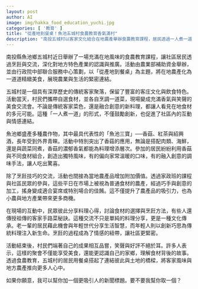 ```yaml
---
layout: post
author: AI
image: img/hakka_food_education_yuchi.jpg
categories: [ '教育' ]
title: "從產地到餐桌！魚池五城村食農教育香氣滿村"  
description: "南投五城村以客家文化結合在地農產舉辦食農教育課程，居民透過一人煮一道的美食交流，展現香菇、紅茶、紹興酒等地方特產的多元魅力，促進社區互動與農業價值提升"  "
---
```

南投縣魚池鄉五城村近日舉辦了一場充滿在地風味的食農教育課程，讓社區居民透過烹飪與交流，深化對地方特色產業的認識與推廣。活動由農業部補助資金舉辦，並由行政院中部聯合服務中心策劃，以「從產地到餐桌」為主題，將在地農產化為一道道精緻美食，展現農業與生活的緊密連結。

五城村是一個具有深厚歷史的傳統客家聚落，保留了豐富的客庄文化與飲食特色。活動當天，村民們攜帶自選食材，並各自烹調一道菜，現場變成充滿香氣與笑聲的美食交流會。不論是傳統客家菜色，還是融合創意的新料理，都讓人看見在地食材的多元可能。這種「一人煮一道」的形式，不僅鼓勵創新，也促進了社區內的互動與情感連結。

魚池鄉盛產多種農作物，其中最具代表性的「魚池三寶」──香菇、紅茶與紹興酒，長年受到外界青睞。活動中特別突出了香菇的應用，無論是搭配肉類、海鮮，還是與蔬菜同煮，香菇的濃郁香氣都能為料理增添層次。參加的居民紛紛利用香菇與不同食材組合，創造出獨特風味，有的偏向家常溫暖的口味，有的融入創意的調味手法，讓人吃出驚喜。

除了烹飪技巧的交流，活動也間接為當地農產品增加附加價值。透過家政班的課程與社區民眾的參與，這些平日在市場上被視為普通食材的農產，經過巧手與創意的加工，搖身變成適合宴席或特別場合的佳餚。這不僅提升了農產品的吸引力，也為小農與地方產業帶來更多商機。

在現場的互動中，民眾彼此分享料理心得，討論食材的選擇與烹飪方法，有些人還傳授祖傳的客家手路菜秘訣。這種交流不只是單純的料理分享，更是一種文化傳承。老一輩的居民藉此機會與年輕世代分享生活智慧，而年輕人則以創新巧思為傳統料理注入新生命。烹飪的過程成為了情感的紐帶，讓社區更緊密。

活動結束後，村民們端著自己的成果相互品嘗，笑聲與好評不絕於耳。許多人表示，這樣的聚會不僅能享受美食，還能更認識自己的家鄉，理解食材背後的故事。透過食農教育，五城村的居民用餐桌搭起了連結彼此與土地的橋樑，將客家風味與地方農產推向更多人心中。

如果你願意，我可以幫你加一個更吸引人的新聞標題。要不要我幫你取一個？